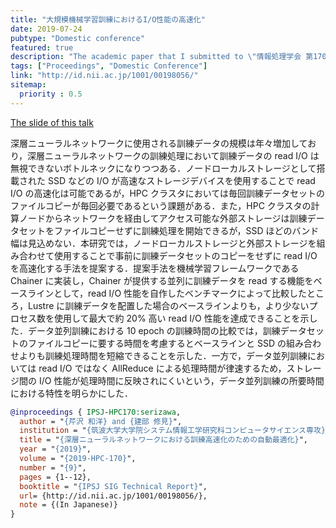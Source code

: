 ```yaml
---
title: "大規模機械学習訓練におけるI/O性能の高速化"
date: 2019-07-24
pubtype: "Domestic conference"
featured: true
description: "The academic paper that I submitted to \"情報処理学会 第170回 HPC 研究会報告 (HPC170)\""
tags: ["Proceedings", "Domestic Conference"]
link: "http://id.nii.ac.jp/1001/00198056/"
sitemap:
  priority : 0.5
---
```


[The slide of this talk](https://speakerdeck.com/serihiro/hpc170-slide)

深層ニューラルネットワークに使用される訓練データの規模は年々増加しており，深層ニューラルネットワークの訓練処理において訓練データの read I/O は無視できないボトルネックになりつつある．ノードローカルストレージとして搭載された SSD などの I/O が高速なストレージデバイスを使用することで read I/O の高速化は可能であるが，HPC クラスタにおいては毎回訓練データセットのファイルコピーが毎回必要であるという課題がある．また，HPC クラスタの計算ノードからネットワークを経由してアクセス可能な外部ストレージは訓練データセットをファイルコピーせずに訓練処理を開始できるが，SSD ほどのバンド幅は見込めない．本研究では，ノードローカルストレージと外部ストレージを組み合わせて使用することで事前に訓練データセットのコピーをせずに read I/O を高速化する手法を提案する．提案手法を機械学習フレームワークである Chainer に実装し，Chainer が提供する並列に訓練データを read する機能をベースラインとして，read I/O 性能を自作したベンチマークによって比較したところ，Lustre に訓練データを配置した場合のベースラインよりも，より少ないプロセス数を使用して最大で約 20% 高い read I/O 性能を達成できることを示した．データ並列訓練における 10 epoch の訓練時間の比較では，訓練データセットのファイルコピーに要する時間を考慮するとベースラインと SSD の組み合わせよりも訓練処理時間を短縮できることを示した．一方で，データ並列訓練においては read I/O ではなく AllReduce による処理時間が律速するため，ストレージ間の I/O 性能が処理時間に反映されにくいという，データ並列訓練の所要時間における特性を明らかにした．

```bibtex
@inproceedings { IPSJ-HPC170:serizawa,
  author = "{芹沢 和洋} and {建部 修見}",
  institution = "{筑波大学大学院システム情報工学研究科コンピュータサイエンス専攻}, {筑波大学計算科学研究センター}",
  title = "{深層ニューラルネットワークにおける訓練高速化のための自動最適化}",
  year = "{2019}",
  volume = "{2019-HPC-170}",
  number = "{9}",
  pages = {1--12},
  booktitle = "{IPSJ SIG Technical Report}",
  url= {http://id.nii.ac.jp/1001/00198056/},
  note = {(In Japanese)}
}
```
